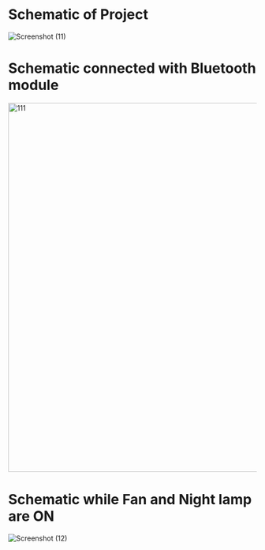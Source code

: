 # Schematic of Project

![Screenshot (11)](https://user-images.githubusercontent.com/99073372/157001315-05d1dcef-803b-44fe-8884-4a266bb1ac75.png)

# Schematic connected with Bluetooth module 

<img width="747" alt="111" src="https://user-images.githubusercontent.com/99073372/157007125-5b27ee6a-8df6-401a-9546-5034b0344588.PNG">


# Schematic while Fan and Night lamp are ON

![Screenshot (12)](https://user-images.githubusercontent.com/99073372/157006105-90f6c382-eb83-4c8d-991c-7c4cc724985b.png)



